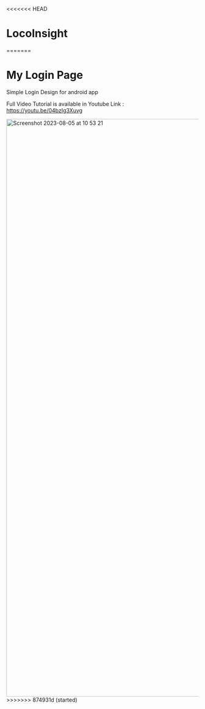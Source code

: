 <<<<<<< HEAD
# LocoInsight
=======
# My Login Page 

Simple Login Design for android app

Full Video Tutorial is available in Youtube Link : https://youtu.be/04bzIg3Xuvg

<img width="1512" alt="Screenshot 2023-08-05 at 10 53 21" src="https://github.com/easy-tuto/MyLogin2/assets/68380115/75d5f9fd-8437-4b7f-b37d-c52640d9fceb">
>>>>>>> 874931d (started)
